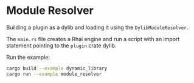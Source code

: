 # Module Resolver

Building a plugin as a dylib and loading it using the `DylibModuleResolver`.

The `main.rs` file creates a Rhai engine and run a script with an import statement pointing to the `plugin` crate dylib.

Run the example:

```sh
cargo build --example dynamic_library
cargo run --example module_resolver
```